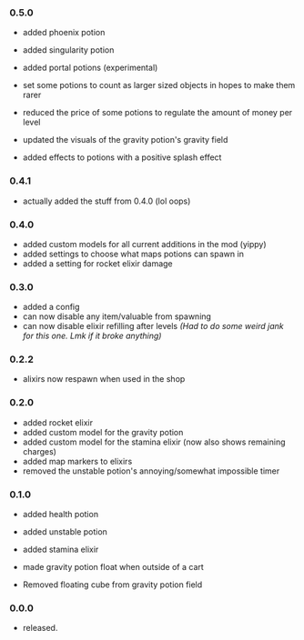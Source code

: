 ### 0.5.0

- added phoenix potion
- added singularity potion
- added portal potions (experimental)
- set some potions to count as larger sized objects in hopes to make them rarer
- reduced the price of some potions to regulate the amount of money per level

- updated the visuals of the gravity potion's gravity field
- added effects to potions with a positive splash effect



### 0.4.1

- actually added the stuff from 0.4.0 (lol oops)


### 0.4.0

- added custom models for all current additions in the mod (yippy)
- added settings to choose what maps potions can spawn in
- added a setting for rocket elixir damage


### 0.3.0

- added a config
- can now disable any item/valuable from spawning
- can now disable elixir refilling after levels *(Had to do some weird jank for this one. Lmk if it broke anything)*


### 0.2.2

- alixirs now respawn when used in the shop


### 0.2.0

- added rocket elixir
- added custom model for the gravity potion
- added custom model for the stamina elixir (now also shows remaining charges)
- added map markers to elixirs
- removed the unstable potion's annoying/somewhat impossible timer


### 0.1.0

- added health potion
- added unstable potion
- added stamina elixir
- made gravity potion float when outside of a cart

- Removed floating cube from gravity potion field


### 0.0.0

- released.